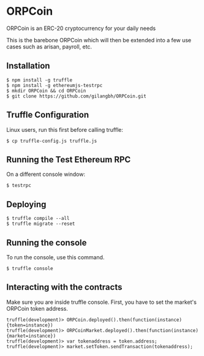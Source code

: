 # ORPCoin
ORPCoin is an ERC-20 cryptocurrency for your daily needs

This is the barebone ORPCoin which will then be extended into a few use cases such as arisan, payroll, etc.

## Installation

```
$ npm install -g truffle
$ npm install -g ethereumjs-testrpc
$ mkdir ORPCoin && cd ORPCoin
$ git clone https://github.com/gilangbh/ORPCoin.git
```

## Truffle Configuration

Linux users, run this first before calling truffle:

```
$ cp truffle-config.js truffle.js
```

## Running the Test Ethereum RPC

On a different console window:

```
$ testrpc
```

## Deploying

```
$ truffle compile --all
$ truffle migrate --reset
```

## Running the console

To run the console, use this command.

```
$ truffle console
```

## Interacting with the contracts

Make sure you are inside truffle console. First, you have to set the market's ORPCoin token address.

```
truffle(development)> ORPCoin.deployed().then(function(instance){token=instance})
truffle(development)> ORPCoinMarket.deployed().then(function(instance){market=instance})
truffle(development)> var tokenaddress = token.address;
truffle(development)> market.setToken.sendTransaction(tokenaddress);
```

